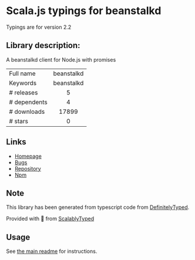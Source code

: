 
# Scala.js typings for beanstalkd

Typings are for version 2.2

## Library description:
A beanstalkd client for Node.js with promises

|                    |                 |
| ------------------ | :-------------: |
| Full name          | beanstalkd |
| Keywords           | beanstalkd |
| # releases         | 5 |
| # dependents       | 4 |
| # downloads        | 17899 |
| # stars            | 0 |

## Links
- [Homepage](https://github.com/burstable/node-beanstalkd-client#readme)
- [Bugs](https://github.com/burstable/node-beanstalkd-client/issues)
- [Repository](https://github.com/burstable/node-beanstalkd-client)
- [Npm](https://www.npmjs.com/package/beanstalkd)
    


## Note
This library has been generated from typescript code from [DefinitelyTyped](https://definitelytyped.org).

Provided with :purple_heart: from [ScalablyTyped](https://github.com/oyvindberg/ScalablyTyped)

## Usage
See [the main readme](../../readme.md) for instructions.


